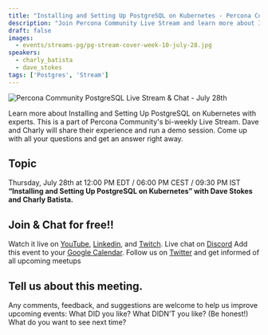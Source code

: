 ```yaml
---
title: "Installing and Setting Up PostgreSQL on Kubernetes - Percona Community PostgreSQL Live Stream & Chat - July, 28th"
description: "Join Percona Community Live Stream and learn more about Installing and Setting Up PostgreSQL on Kubernetes on Thursday, July 28th at 12:00 PM EDT / 06:00 PM CEST / 09:30 PM IST"
draft: false
images:
  - events/streams-pg/pg-stream-cover-week-10-july-28.jpg
speakers:
  - charly_batista
  - dave_stokes
tags: ['Postgres', 'Stream']
---
```


![Percona Community PostgreSQL Live Stream & Chat - July 28th](events/streams-pg/pg-stream-cover-week-10-july-28.jpg)

Learn more about Installing and Setting Up PostgreSQL on Kubernetes with experts. This is a part of Percona Community's bi-weekly  Live Stream. Dave and Charly will share their experience and run a demo session. Come up with all your questions and get an answer right away.

## Topic
Thursday, July 28th at 12:00 PM EDT / 06:00 PM CEST / 09:30 PM IST
**“Installing and Setting Up PostgreSQL on Kubernetes” with Dave Stokes and Charly Batista.**

## Join & Chat for free!!
Watch it live on [YouTube](https://www.youtube.com/watch?v=vO5pHTRONJQ), [Linkedin](https://www.linkedin.com/video/event/urn:li:ugcPost:6953014407266242560/), and [Twitch](https://www.linkedin.com/video/event/urn:li:ugcPost:6952248159553167360/).
Live chat on [Discord](http://per.co.na/discord)
Add this event to your [Google Calendar](https://calendar.google.com/event?action=TEMPLATE&tmeid=a251OWMxdmY2cnNxdnUxOGExc2x2aTJhbXFfMjAyMjA3MjhUMTYwMDAwWiBmcmVkZWwubWFtaW5kcmFAcGVyY29uYS5jb20&tmsrc=fredel.mamindra%40percona.com).
Follow us on [Twitter](https://twitter.com/PerconaBytes) and get informed of all upcoming meetups

## Tell us about this meeting.
Any comments, feedback, and suggestions are welcome to help us improve upcoming events:
What DID you like?
What DIDN’T you like? (Be honest!)
What do you want to see next time?

